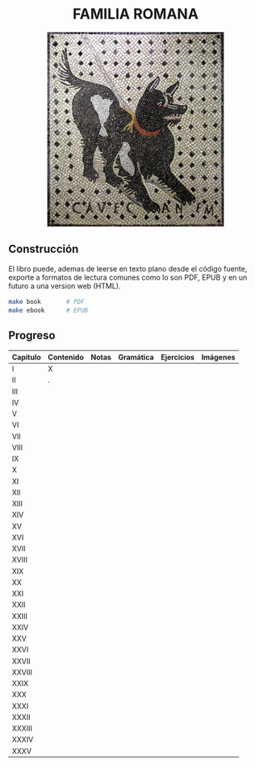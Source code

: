 <div align="center">

# FAMILIA ROMANA

![](images/cave_canem.png)

</div>

## Construcción

El libro puede, ademas de leerse en texto plano desde el código fuente, exporte a formatos de lectura comunes como lo son PDF, EPUB y en un futuro a una version web (HTML).

```bash
make book       # PDF
make ebook      # EPUB
```

## Progreso

| Capitulo | Contenido | Notas | Gramática | Ejercicios | Imágenes |
|----------|-----------|-------|-----------|------------|----------|
| I        | X         |       |           |            |          |
| II       | .         |       |           |            |          |
| III      |           |       |           |            |          |
| IV       |           |       |           |            |          |
| V        |           |       |           |            |          |
| VI       |           |       |           |            |          |
| VII      |           |       |           |            |          |
| VIII     |           |       |           |            |          |
| IX       |           |       |           |            |          |
| X        |           |       |           |            |          |
| XI       |           |       |           |            |          |
| XII      |           |       |           |            |          |
| XIII     |           |       |           |            |          |
| XIV      |           |       |           |            |          |
| XV       |           |       |           |            |          |
| XVI      |           |       |           |            |          |
| XVII     |           |       |           |            |          |
| XVIII    |           |       |           |            |          |
| XIX      |           |       |           |            |          |
| XX       |           |       |           |            |          |
| XXI      |           |       |           |            |          |
| XXII     |           |       |           |            |          |
| XXIII    |           |       |           |            |          |
| XXIV     |           |       |           |            |          |
| XXV      |           |       |           |            |          |
| XXVI     |           |       |           |            |          |
| XXVII    |           |       |           |            |          |
| XXVIII   |           |       |           |            |          |
| XXIX     |           |       |           |            |          |
| XXX      |           |       |           |            |          |
| XXXI     |           |       |           |            |          |
| XXXII    |           |       |           |            |          |
| XXXIII   |           |       |           |            |          |
| XXXIV    |           |       |           |            |          |
| XXXV     |           |       |           |            |          |


















